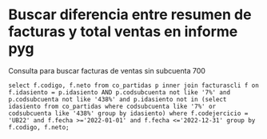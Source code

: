 # Buscar diferencia entre resumen de facturas y total ventas en informe pyg


Consulta para buscar facturas de ventas sin subcuenta 700

```
select f.codigo, f.neto from co_partidas p inner join facturascli f on f.idasiento = p.idasiento AND p.codsubcuenta not like '7%' and p.codsubcuenta not like '438%' and p.idasiento not in (select idasiento from co_partidas where codsubcuenta like '7%' or codsubcuenta like '438%' group by idasiento) where f.codejercicio = 'UB22' and f.fecha >='2022-01-01' and f.fecha <='2022-12-31' group by f.codigo, f.neto;
```